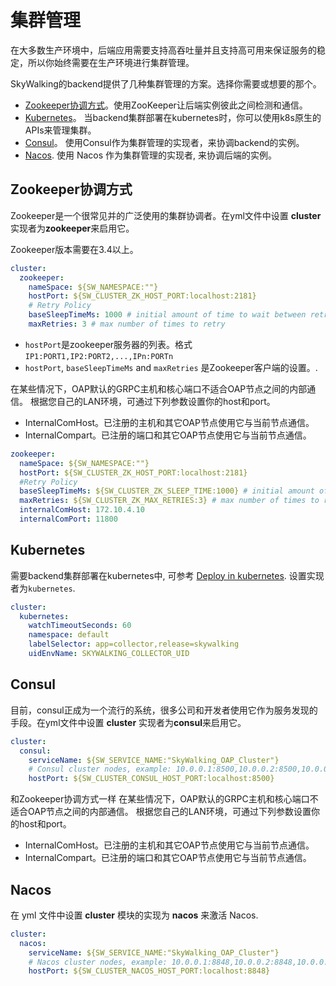 # 集群管理
在大多数生产环境中，后端应用需要支持高吞吐量并且支持高可用来保证服务的稳定，所以你始终需要在生产环境进行集群管理。
 
SkyWalking的backend提供了几种集群管理的方案。选择你需要或想要的那个。

- [Zookeeper协调方式](#Zookeeper协调方式)。使用ZooKeeper让后端实例彼此之间检测和通信。
- [Kubernetes](#kubernetes)。 当backend集群部署在kubernetes时，你可以使用k8s原生的APIs来管理集群。
- [Consul](#consul)。 使用Consul作为集群管理的实现者，来协调backend的实例。
- [Nacos](#nacos). 使用 Nacos 作为集群管理的实现者, 来协调后端的实例。

## Zookeeper协调方式
Zookeeper是一个很常见并的广泛使用的集群协调者。在yml文件中设置 **cluster** 实现者为**zookeeper**来启用它。 

Zookeeper版本需要在3.4以上。

```yaml
cluster:
  zookeeper:
    nameSpace: ${SW_NAMESPACE:""}
    hostPort: ${SW_CLUSTER_ZK_HOST_PORT:localhost:2181}
    # Retry Policy
    baseSleepTimeMs: 1000 # initial amount of time to wait between retries
    maxRetries: 3 # max number of times to retry
```

- `hostPort`是zookeeper服务器的列表。格式`IP1:PORT1,IP2:PORT2,...,IPn:PORTn`
- `hostPort`, `baseSleepTimeMs` and `maxRetries` 是Zookeeper客户端的设置。.

在某些情况下，OAP默认的GRPC主机和核心端口不适合OAP节点之间的内部通信。
根据您自己的LAN环境，可通过下列参数设置你的host和port。
- InternalComHost。已注册的主机和其它OAP节点使用它与当前节点通信。
- InternalCompart。已注册的端口和其它OAP节点使用它与当前节点通信。

```yaml
zookeeper:
  nameSpace: ${SW_NAMESPACE:""}
  hostPort: ${SW_CLUSTER_ZK_HOST_PORT:localhost:2181}
  #Retry Policy
  baseSleepTimeMs: ${SW_CLUSTER_ZK_SLEEP_TIME:1000} # initial amount of time to wait between retries
  maxRetries: ${SW_CLUSTER_ZK_MAX_RETRIES:3} # max number of times to retry
  internalComHost: 172.10.4.10
  internalComPort: 11800
``` 


## Kubernetes
需要backend集群部署在kubernetes中, 可参考 [Deploy in kubernetes](backend-k8s.md).
设置实现者为`kubernetes`.

```yaml
cluster:
  kubernetes:
    watchTimeoutSeconds: 60
    namespace: default
    labelSelector: app=collector,release=skywalking
    uidEnvName: SKYWALKING_COLLECTOR_UID
```

## Consul
目前，consul正成为一个流行的系统，很多公司和开发者使用它作为服务发现的手段。在yml文件中设置 **cluster** 实现者为**consul**来启用它。

```yaml
cluster:
  consul:
    serviceName: ${SW_SERVICE_NAME:"SkyWalking_OAP_Cluster"}
    # Consul cluster nodes, example: 10.0.0.1:8500,10.0.0.2:8500,10.0.0.3:8500
    hostPort: ${SW_CLUSTER_CONSUL_HOST_PORT:localhost:8500}
```

和Zookeeper协调方式一样
在某些情况下，OAP默认的GRPC主机和核心端口不适合OAP节点之间的内部通信。
根据您自己的LAN环境，可通过下列参数设置你的host和port。
- InternalComHost。已注册的主机和其它OAP节点使用它与当前节点通信。
- InternalCompart。已注册的端口和其它OAP节点使用它与当前节点通信。


## Nacos
在 yml 文件中设置 **cluster** 模块的实现为 **nacos** 来激活 Nacos. 

```yaml
cluster:
  nacos:
    serviceName: ${SW_SERVICE_NAME:"SkyWalking_OAP_Cluster"}
    # Nacos cluster nodes, example: 10.0.0.1:8848,10.0.0.2:8848,10.0.0.3:8848
    hostPort: ${SW_CLUSTER_NACOS_HOST_PORT:localhost:8848}
```
